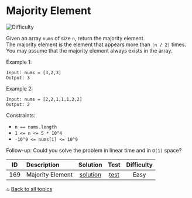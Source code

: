 [//]: # (Copyright [2023] [Anton Kotler kotler.developer@gmail.com] License MIT)

# Majority Element

![Difficulty](https://img.shields.io/badge/Difficulty-Easy-61904f)

Given an array `nums` of size `n`, return the majority element.  
The majority element is the element that appears more than `|n / 2|` times.  
You may assume that the majority element always exists in the array.

Example 1:

```
Input: nums = [3,2,3]
Output: 3
```

Example 2:

```
Input: nums = [2,2,1,1,1,2,2]
Output: 2
```

Constraints:

- `n == nums.length`
- `1 <= n <= 5 * 10^4`
- `-10^9 <= nums[i] <= 10^9`

Follow-up: Could you solve the problem in linear time and in `O(1)` space?

| ID  | Description      |           Solution           |                                        Test                                         | Difficulty |
|:---:|:-----------------|:----------------------------:|:-----------------------------------------------------------------------------------:|:----------:|
| 169 | Majority Element | [solution](./Solution169.kt) | [test](../../../../../test/kotlin/exercise/easy/id169/Solution169Test.kt) |    Easy    |

:top: [Back to all topics](https://github.com/kotler-dev/kotlin-leetcode)
